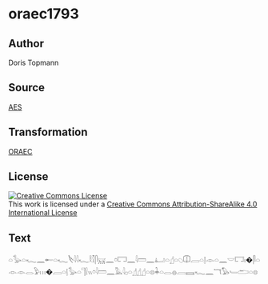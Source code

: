 # oraec1793

## Author

Doris Topmann

## Source

[AES](https://github.com/simondschweitzer/aes)

## Transformation

[ORAEC](https://oraec.github.io/)

## License

<a rel="license" href="http://creativecommons.org/licenses/by-sa/4.0/"><img alt="Creative Commons License" style="border-width:0" src="https://i.creativecommons.org/l/by-sa/4.0/88x31.png" /></a><br />This work is licensed under a <a rel="license" href="http://creativecommons.org/licenses/by-sa/4.0/">Creative Commons Attribution-ShareAlike 4.0 International License</a>

## Text

𓏏𓅭𓏏𓆑𓈖𓄡𓏏𓆑𓌸𓇋𓇋𓆑𓎛𓎿𓋴𓄚𓈖𓏌𓉐𓈖𓇋𓏠𓈖𓂞𓏏𓊨𓏏𓆇𓎳𓐙𓏏𓊤𓁹𓏏𓈖𓎟𓉐𓏤�𓋴𓏏𓁹𓁹𓂋𓅱𓏥�𓐙𓏏𓊤𓅭𓏏𓊹𓍛𓏭𓏌𓇋𓏠𓈖𓅓𓇋𓊪𓏏𓊨𓊨𓊨𓏏𓊖𓇓𓏏𓂋𓐍𓐙𓈘𓆑𓈖𓄓𓅃𓄑𓂧𓏏𓊖<br>
